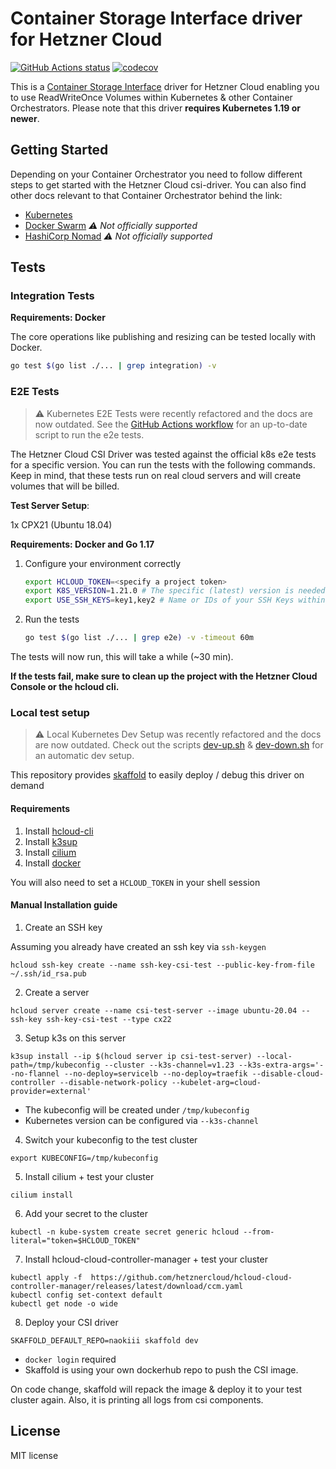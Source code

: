# Container Storage Interface driver for Hetzner Cloud

[![GitHub Actions status](https://github.com/hetznercloud/csi-driver/workflows/Run%20tests/badge.svg)](https://github.com/hetznercloud/csi-driver/actions)
[![codecov](https://codecov.io/github/hetznercloud/csi-driver/graph/badge.svg?token=OHFN24A0sR)](https://codecov.io/github/hetznercloud/csi-driver/tree/main)

This is a [Container Storage Interface](https://github.com/container-storage-interface/spec) driver for Hetzner Cloud
enabling you to use ReadWriteOnce Volumes within Kubernetes & other Container
Orchestrators. Please note that this driver **requires Kubernetes 1.19 or newer**.

## Getting Started

Depending on your Container Orchestrator you need to follow different steps to
get started with the Hetzner Cloud csi-driver. You can also find other docs
relevant to that Container Orchestrator behind the link:

- [Kubernetes](./docs/kubernetes/README.md#getting-started)
- [Docker Swarm](./docs/docker-swarm/README.md)️ _⚠️ Not officially supported_
- [HashiCorp Nomad](./docs/nomad/README.md)️ _⚠️ Not officially supported_

## Tests

### Integration Tests

**Requirements: Docker**

The core operations like publishing and resizing can be tested locally with Docker.

```bash
go test $(go list ./... | grep integration) -v
```

### E2E Tests

> ⚠️ Kubernetes E2E Tests were recently refactored and the docs are now outdated.
> See the [GitHub Actions workflow](.github/workflows/test_e2e.yml) for an
> up-to-date script to run the e2e tests.

The Hetzner Cloud CSI Driver was tested against the official k8s e2e
tests for a specific version. You can run the tests with the following
commands. Keep in mind, that these tests run on real cloud servers and
will create volumes that will be billed.

**Test Server Setup**:

1x CPX21 (Ubuntu 18.04)

**Requirements: Docker and Go 1.17**

1. Configure your environment correctly
   ```bash
   export HCLOUD_TOKEN=<specify a project token>
   export K8S_VERSION=1.21.0 # The specific (latest) version is needed here
   export USE_SSH_KEYS=key1,key2 # Name or IDs of your SSH Keys within the Hetzner Cloud, the servers will be accessible with that keys
   ```
2. Run the tests
   ```bash
   go test $(go list ./... | grep e2e) -v -timeout 60m
   ```

The tests will now run, this will take a while (~30 min).

**If the tests fail, make sure to clean up the project with the Hetzner Cloud Console or the hcloud cli.**

### Local test setup  

> ⚠️ Local Kubernetes Dev Setup was recently refactored and the docs are now
> outdated. Check out the scripts [dev-up.sh](hack/dev-up.sh) &
> [dev-down.sh](hack/dev-down.sh) for an automatic dev setup.

This repository provides [skaffold](https://skaffold.dev/) to easily deploy / debug this driver on demand

#### Requirements
1. Install [hcloud-cli](https://github.com/hetznercloud/cli)
2. Install [k3sup](https://github.com/alexellis/k3sup)
3. Install [cilium](https://github.com/cilium/cilium-cli)
4. Install [docker](https://www.docker.com/)

You will also need to set a `HCLOUD_TOKEN` in your shell session

#### Manual Installation guide

1. Create an SSH key

Assuming you already have created an ssh key via `ssh-keygen`
```
hcloud ssh-key create --name ssh-key-csi-test --public-key-from-file ~/.ssh/id_rsa.pub 
```

2. Create a server
```
hcloud server create --name csi-test-server --image ubuntu-20.04 --ssh-key ssh-key-csi-test --type cx22 
```

3. Setup k3s on this server
```
k3sup install --ip $(hcloud server ip csi-test-server) --local-path=/tmp/kubeconfig --cluster --k3s-channel=v1.23 --k3s-extra-args='--no-flannel --no-deploy=servicelb --no-deploy=traefik --disable-cloud-controller --disable-network-policy --kubelet-arg=cloud-provider=external'
```
- The kubeconfig will be created under `/tmp/kubeconfig`
- Kubernetes version can be configured via `--k3s-channel`

4. Switch your kubeconfig to the test cluster
```
export KUBECONFIG=/tmp/kubeconfig
```

5. Install cilium + test your cluster
```
cilium install
```

6. Add your secret to the cluster
```
kubectl -n kube-system create secret generic hcloud --from-literal="token=$HCLOUD_TOKEN"
```

7. Install hcloud-cloud-controller-manager + test your cluster
```
kubectl apply -f  https://github.com/hetznercloud/hcloud-cloud-controller-manager/releases/latest/download/ccm.yaml
kubectl config set-context default
kubectl get node -o wide
```

8. Deploy your CSI driver
```
SKAFFOLD_DEFAULT_REPO=naokiii skaffold dev
```
- `docker login` required
- Skaffold is using your own dockerhub repo to push the CSI image.

On code change, skaffold will repack the image & deploy it to your test cluster again. Also, it is printing all logs from csi components.

## License

MIT license
